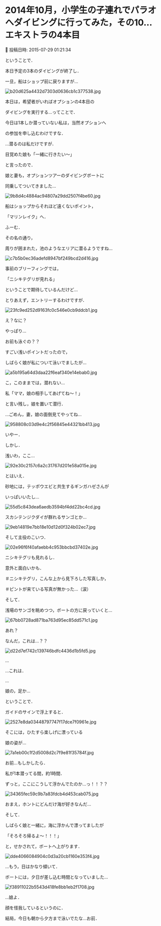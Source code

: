 # 2014年10月，小学生の子連れでパラオへダイビングに行ってみた，その10…エキストラの4本目

📅 投稿日時: 2015-07-29 01:21:34

ということで．


本日予定の3本のダイビングが終了し．


一旦，船はショップ前に戻りますが…




![b20d625a4432d7303d0636cb1c377538.jpg](images/b20d625a4432d7303d0636cb1c377538.jpg)







本日は，希望者がいればオプションの4本目の


ダイビングを実行する…ってことで．


今日は1本しか潜っていない私は，当然オプションへ


の参加を申し込むわけですな．





…潜るのは私だけですが．


目覚めた娘も「一緒に行きたい～」


と言ったので．


娘と妻も，オプションツアーのダイビングボートに


同乗してついてきました…




![9b8d4c4884ac94807a29dd2507f4be60.jpg](images/9b8d4c4884ac94807a29dd2507f4be60.jpg)







船はショップからそれほど遠くないポイント，


「マリンレイク」へ．





ふーむ．


その名の通り，


周りが囲まれた，池のようなエリアに潜るようですね…




![c7b5b0ec36adefd8947bf249bcd2d416.jpg](images/c7b5b0ec36adefd8947bf249bcd2d416.jpg)




事前のブリーフィングでは，


「ニシキテグリが見れる」


ということで期待しているんだけど…





とりあえず，エントリーするわけですが．




![23fc9ed252d9163fc0c546e0cb9ddcb1.jpg](images/23fc9ed252d9163fc0c546e0cb9ddcb1.jpg)




え？なに？


やっぱり…


お前も泳ぐの？？





すごい浅いポイントだったので，


しばらく娘が私について泳いでましたが…




![a5b195a64d3daa22f6eaf340e14ebab0.jpg](images/a5b195a64d3daa22f6eaf340e14ebab0.jpg)




こ，このままでは，潜れない…





私「ママ，娘の相手してあげてね～！」





と言い残し，娘を置いて潜行．


…ごめん，妻，娘の面倒見てやってね…




![958808c03d9e4c2f56845e44321bb413.jpg](images/958808c03d9e4c2f56845e44321bb413.jpg)







いやー．


しかし．


浅いわ，ここ…




![92e30c2157c6a2c31767d201e58a015e.jpg](images/92e30c2157c6a2c31767d201e58a015e.jpg)







とはいえ．


砂地には，テッポウエビと共生するギンガハゼさんが


いっぱいいたし…




![55d5c843dea6aedb3594bf4dd22bc4cd.jpg](images/55d5c843dea6aedb3594bf4dd22bc4cd.jpg)







スカシテンジクダイが群れるサンゴとか…




![9eb14819e7bb18e10d12d0f324b02ec7.jpg](images/9eb14819e7bb18e10d12d0f324b02ec7.jpg)







そして主役のこいつ．




![02e96f6f40afaebb4c953bbcbd37402e.jpg](images/02e96f6f40afaebb4c953bbcbd37402e.jpg)




ニシキテグリも見れるし．


意外と面白いかも．


＃ニシキテグリ，こんな上から見下ろした写真しか，


＃ピントが来ている写真が無かった…（涙）





そして．


浅場のサンゴを眺めつつ，ボートの方に戻っていくと…




![67bb0728ad871ba763d95ec85dd571c1.jpg](images/67bb0728ad871ba763d95ec85dd571c1.jpg)







あれ？


なんだ，これは…？？




![d22d7ef742c139746bdfc4436d1b5fd5.jpg](images/d22d7ef742c139746bdfc4436d1b5fd5.jpg)




…


…これは．


…


娘の，足か…





ということで．


ガイドのサインで浮上すると．




![2527e8da03448797747f17dce7f0961e.jpg](images/2527e8da03448797747f17dce7f0961e.jpg)







そこには，ひたすら楽しげに漂っている


娘の姿が…




![7a1eb00c1f2d5008d2c7f9e81f35784f.jpg](images/7a1eb00c1f2d5008d2c7f9e81f35784f.jpg)







お前…もしかしたら．


私が1本潜ってる間，約1時間．


ずっと，ここにこうして浮かんでたのか…っ！！？？




![34365fec59c9b7a83fdcb4d453cab075.jpg](images/34365fec59c9b7a83fdcb4d453cab075.jpg)




おまえ，ホントにどんだけ海が好きなんだ…





そして．


しばらく娘と一緒に，海に浮かんで漂ってましたが


「そろそろ帰るよ～！！！」


と，せかされて，ボートへ上がります．




![dde4066084904c0d3a20cb1160e353f4.jpg](images/dde4066084904c0d3a20cb1160e353f4.jpg)







…もう，日はかなり傾いて．


ボートには，夕日が差し込む時間となっていました…




![f38911022b5543d418fe8bb1eb2f1708.jpg](images/f38911022b5543d418fe8bb1eb2f1708.jpg)







…娘よ．


顔を怪我しているというのに．


結局，今日も朝から夕方まで泳いでたな…お前．

